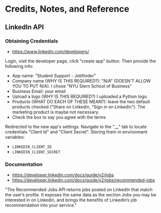 # Credits, Notes, and Reference

## LinkedIn API

### Obtaining Credentials

  + https://www.linkedin.com/developers/

Login, visit the developer page, click "create app" button. Then provide the following info:

  + App name: "Student Support - Jobfinder"
  + Company name (WHY IS THIS REQUIRED?): "N/A" (DOESN'T ALLOW YOU TO PUT N/A). I chose  "NYU Stern School of Business"
  + Business Email: your email
  + Upload a logo (WHY IS THIS REQUIRED?) I uploaded a Python logo.
  + Products (WHAT DO EACH OF THESE MEAN?): leave the two default products checked ("Share on Linkedin, "Sign in on Linkedin"). The marketing product is maybe not necessary.
  + Check the box to say you agree with the terms

Redirected to the new app's settings. Navigate to the "__" tab to locate credentials "Client Id" and "Client Secret". Storing them in environment variables:
   + `LINKEDIN_CLIENT_ID`
   + `LINKEDIN_CLIENT_SECRET`

### Documentation

  + https://developer.linkedin.com/docs/guide/v2/jobs
  + https://developer.linkedin.com/docs/guide/v2/jobs/recommended-jobs

"The Recommended Jobs API returns jobs posted on LinkedIn that match the user’s profile. It exposes the same data as the section Jobs you may be interested in on Linkedin, and brings the benefits of LinkedIn’s job recommendation into your service."

